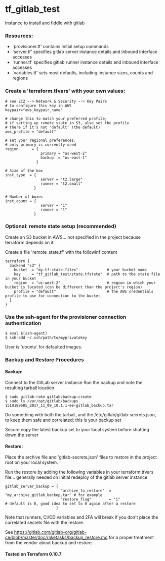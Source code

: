 # tf_gitlab_test
Instance to install and fiddle with gitlab

### Resources:

- 'provisioner.tf' contains initial setup commands
- 'server.tf' specifies gitlab server instance details and inbound interface accesses
- 'runner.tf' specifies gitlab runner instance details and inbound interface accesses
- 'variables.tf' sets most defaults, including instance sizes, counts and regions

### Create a 'terraform.tfvars' with your own values:

```
# see EC2 --> Network & Security --> Key Pairs
# to configure this key in AWS
keypair="aws_keypair_name"

# change this to match your preferred profile;
# if setting up remote state in S3, also set the profile
# there if it's not 'default' (the default)
aws_profile = "default"

# set your regional preferences;
# only primary is currently used
region      = {
                primary = "us-west-2"
                backup  = "us-east-1"
              }

# Size of the box
inst_type  = {
                server = "t2.large"
                runner = "t2.small"
             }

# Number of boxes
inst_count = {
                server = "1"
                runner = "1"
             }
```

### Optional: remote state setup (recommended)

Create an S3 bucket in AWS... not specified in the project because terraform depends on it

Create a file 'remote_state.tf' with the followinf content
```
terraform {
  backend "s3" {
    bucket  = "my-tf-state-files"             # your bucket name
    key     = "tf_gitlab_test/state.tfstate"  # path to the state file in your bucket
    region  = "us-west-2"                     # region in which your bucket is located (can be different than the project's region)
    profile = "default"                       # the AWS credentials profile to use for connection to the bucket
  }
}
```


### Use the ssh-agent for the provisioner connection authentication

```
$ eval $(ssh-agent)
$ ssh-add ~/.ssh/path/to/myprivatekey
```

User is 'ubuntu' for defaulted images.

### Backup and Restore Procedures

#### Backup:

Connect to the GitLab server instance
Run the backup and note the resulting tarball location
```
$ sudo gitlab-rake gitlab:backup:create
$ sudo ls /var/opt/gitlab/backups
1510189685_2017_11_09_10.1.1-ee-gitlab_backup.tar
```
Do something with both the tarball, and the /etc/gitlab/gitlab-secrets.json, to keep them safe and correlated; this is your backup set

Secure copy the latest backup set to your local system before shutting down the server

#### Restore:

Place the archive file and 'gitlab-secrets.json' files to restore in the project root on your local system.

Run the restore by adding the following variables in your terraform.tfvars file... generally needed on initial redeploy of the gitlab server instance
```
gitlab_server_backup = {
                         "archive_to_restore"  = "my_archive_gitlab_backup.tar" # for example
                         "restore_flag"        = "1"                            # default is 0, good idea to set to 0 again after a restore
                       }
```
Note that runners, CI/CD variables and 2FA will break if you don't place the correlated secrets file with the restore.

See https://gitlab.com/gitlab-org/gitlab-ce/blob/master/doc/raketasks/backup_restore.md for a proper treatment from the vendor about backup and restore.

#### Tested on Terraform 0.10.7
